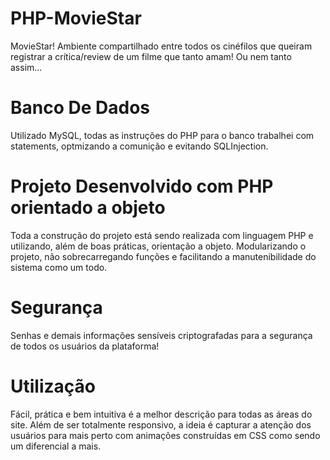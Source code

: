 # PHP-MovieStar
MovieStar! Ambiente compartilhado entre todos os cinéfilos que queiram registrar a crítica/review de um filme que tanto amam! Ou nem tanto assim...

# Banco De Dados
Utilizado MySQL, todas as instruções do PHP para o banco trabalhei com statements, optmizando a comunição e evitando SQLInjection.

# Projeto Desenvolvido com PHP orientado a objeto
Toda a construção do projeto está sendo realizada com linguagem PHP e utilizando, além de boas práticas, orientação a objeto. Modularizando o projeto, não sobrecarregando funções e facilitando a manutenibilidade do sistema como um todo.

# Segurança
Senhas e demais informações sensíveis criptografadas para a segurança de todos os usuários da plataforma!

# Utilização
Fácil, prática e bem intuitiva é a melhor descrição para todas as áreas do site. Além de ser totalmente responsivo, a ideia é capturar a atenção dos usuários para mais perto com animações construídas em CSS como sendo um diferencial a mais.
